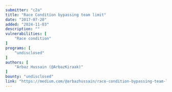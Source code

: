 ```yaml
---
submitter: "c2a"
title: "Race Condition bypassing team limit"
date: "2017-07-20"
added: "2024-11-03"
description: ""
vulnerabilities: [
    "Race condition"
]
programs: [
    "undisclosed"
]
authors: [
    "Arbaz Hussain (@ArbazKiraak)"
]
bounty: "undisclosed"
link: "https://medium.com/@arbazhussain/race-condition-bypassing-team-limit-b162e777ca3b"
---
```




